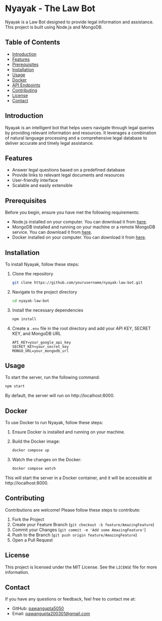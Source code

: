 # Nyayak - The Law Bot

Nyayak is a Law Bot designed to provide legal information and assistance. This project is built using Node.js and MongoDB.

## Table of Contents

- [Introduction](#introduction)
- [Features](#features)
- [Prerequisites](#prerequisites)
- [Installation](#installation)
- [Usage](#usage)
- [Docker](#docker)
- [API Endpoints](#api-endpoints)
- [Contributing](#contributing)
- [License](#license)
- [Contact](#contact)

## Introduction

Nyayak is an intelligent bot that helps users navigate through legal queries by providing relevant information and resources. It leverages a combination of natural language processing and a comprehensive legal database to deliver accurate and timely legal assistance.

## Features

- Answer legal questions based on a predefined database
- Provide links to relevant legal documents and resources
- User-friendly interface
- Scalable and easily extensible

## Prerequisites

Before you begin, ensure you have met the following requirements:

- Node.js installed on your computer. You can download it from [here](https://nodejs.org/).
- MongoDB installed and running on your machine or a remote MongoDB service. You can download it from [here](https://www.mongodb.com/try/download/community).
- Docker installed on your computer. You can download it from [here](https://www.docker.com/products/docker-desktop).

## Installation

To install Nyayak, follow these steps:

1. Clone the repository
    ```sh
    git clone https://github.com/yourusername/nyayak-law-bot.git
    ```
2. Navigate to the project directory
    ```sh
    cd nyayak-law-bot
    ```
3. Install the necessary dependencies
    ```sh
    npm install
    ```
4. Create a `.env` file in the root directory and add your API KEY, SECRET KEY, and MongoDB URL
    ```env
    API_KEY=your_google_api_key
    SECRET_KEY=your_secret_key
    MONGO_URL=your_mongodb_url
    ```

## Usage

To start the server, run the following command:

```sh
npm start
```

By default, the server will run on http://localhost:8000.

## Docker

To use Docker to run Nyayak, follow these steps:

1. Ensure Docker is installed and running on your machine.

2. Build the Docker image:
    ```sh
    docker compose up
    ```

3. Watch the changes on the Docker:
    ```sh
    docker compose watch
    ```

This will start the server in a Docker container, and it will be accessible at http://localhost:8000.

## Contributing

Contributions are welcome! Please follow these steps to contribute:

1. Fork the Project
2. Create your Feature Branch (`git checkout -b feature/AmazingFeature`)
3. Commit your Changes (`git commit -m 'Add some AmazingFeature'`)
4. Push to the Branch (`git push origin feature/AmazingFeature`)
5. Open a Pull Request

## License

This project is licensed under the MIT License. See the `LICENSE` file for more information.

## Contact

If you have any questions or feedback, feel free to contact me at:

- GitHub: [pawangupta5050](https://github.com/pawangupta5050)
- Email: pawangupta200301@gmail.com
